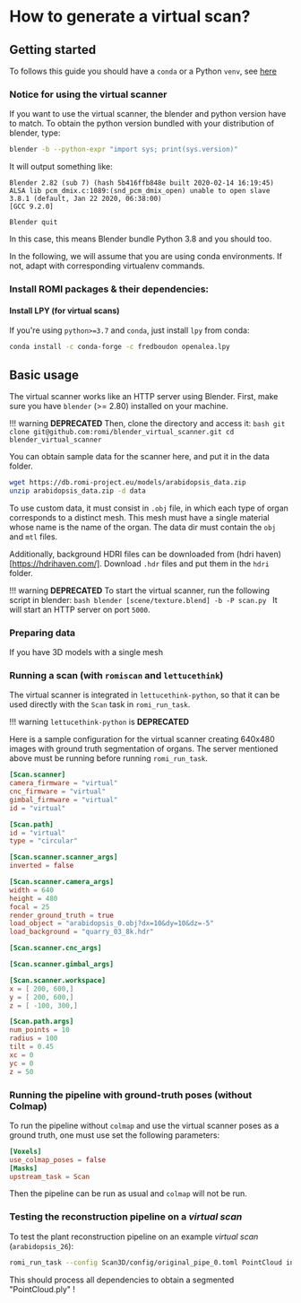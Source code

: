 How to generate a virtual scan?
===

## Getting started

To follows this guide you should have a `conda` or a Python `venv`, see [here](/Scanner/how-to/#how-to-install-romi-packages)

### Notice for using the virtual scanner
If you want to use the virtual scanner, the blender and python version have to match.
To obtain the python version bundled with your distribution of blender, type:
```bash
blender -b --python-expr "import sys; print(sys.version)"
```

It will output something like:
```
Blender 2.82 (sub 7) (hash 5b416ffb848e built 2020-02-14 16:19:45)
ALSA lib pcm_dmix.c:1089:(snd_pcm_dmix_open) unable to open slave
3.8.1 (default, Jan 22 2020, 06:38:00) 
[GCC 9.2.0]

Blender quit
```
In this case, this means Blender bundle Python 3.8 and you should too.

In the following, we will assume that you are using conda environments.
If not, adapt with corresponding virtualenv commands.

### Install ROMI packages & their dependencies:

#### Install LPY (for virtual scans)

If you're using `python>=3.7` and `conda`, just install `lpy` from conda:
```bash
conda install -c conda-forge -c fredboudon openalea.lpy
```


## Basic usage

The virtual scanner works like an HTTP server using Blender.
First, make sure you have `blender` (>= 2.80) installed on your machine.

!!! warning
    **DEPRECATED**
    Then, clone the directory and access it:
    ```bash
    git clone git@github.com:romi/blender_virtual_scanner.git
    cd blender_virtual_scanner
    ```

You can obtain sample data for the scanner here, and put it in the data folder.
```bash
wget https://db.romi-project.eu/models/arabidopsis_data.zip
unzip arabidopsis_data.zip -d data
```

To use custom data, it must consist in `.obj` file, in which each type of organ corresponds to a distinct mesh.
This mesh must have a single material whose name is the name of the organ.
The data dir must contain the `obj` and `mtl` files.

Additionally, background HDRI files can be downloaded from (hdri haven)[https://hdrihaven.com/].
Download `.hdr` files and put them in the `hdri` folder.

!!! warning
    **DEPRECATED**
    To start the virtual scanner, run the following script in blender:
    ```bash
    blender [scene/texture.blend] -b -P scan.py
    ```
    It will start an HTTP server on port `5000`.

### Preparing data
If you have 3D models with a single mesh

### Running a scan (with `romiscan` and `lettucethink`)

The virtual scanner is integrated in `lettucethink-python`, so that it can be used directly with the `Scan` task in `romi_run_task`.

!!! warning
    `lettucethink-python` is **DEPRECATED**

Here is a sample configuration for the virtual scanner creating 640x480 images with ground truth segmentation of organs.
The server mentioned above must be running before running `romi_run_task`.

```toml
[Scan.scanner]
camera_firmware = "virtual"
cnc_firmware = "virtual"
gimbal_firmware = "virtual"
id = "virtual"

[Scan.path]
id = "virtual"
type = "circular"

[Scan.scanner.scanner_args]
inverted = false

[Scan.scanner.camera_args]
width = 640
height = 480
focal = 25
render_ground_truth = true
load_object = "arabidopsis_0.obj?dx=10&dy=10&dz=-5"
load_background = "quarry_03_8k.hdr"

[Scan.scanner.cnc_args]

[Scan.scanner.gimbal_args]

[Scan.scanner.workspace]
x = [ 200, 600,]
y = [ 200, 600,]
z = [ -100, 300,]

[Scan.path.args]
num_points = 10
radius = 100
tilt = 0.45
xc = 0
yc = 0
z = 50
```

### Running the pipeline with ground-truth poses (without Colmap)
To run the pipeline without `colmap` and use the virtual scanner poses as a ground
truth, one must use set the following parameters:

```toml
[Voxels]
use_colmap_poses = false
[Masks]
upstream_task = Scan
```

Then the pipeline can be run as usual and `colmap` will not be run.


### Testing the reconstruction pipeline on a _virtual scan_

To test the plant reconstruction pipeline on an example _virtual scan_ (`arabidopsis_26`):
```bash
romi_run_task --config Scan3D/config/original_pipe_0.toml PointCloud integration_tests/arabidopsis_26 --local-scheduler
```
This should process all dependencies to obtain a segmented "PointCloud.ply" !
